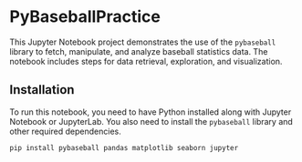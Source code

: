 # PyBaseballPractice

This Jupyter Notebook project demonstrates the use of the `pybaseball` library to fetch, manipulate, and analyze baseball statistics data. The notebook includes steps for data retrieval, exploration, and visualization.


## Installation

To run this notebook, you need to have Python installed along with Jupyter Notebook or JupyterLab. You also need to install the `pybaseball` library and other required dependencies.

```bash
pip install pybaseball pandas matplotlib seaborn jupyter

